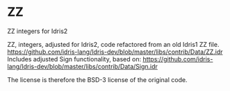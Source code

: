 # ZZ
ZZ integers for Idris2

ZZ, integers, adjusted for Idris2, code refactored from an old Idris1 ZZ file. https://github.com/idris-lang/Idris-dev/blob/master/libs/contrib/Data/ZZ.idr Includes adjusted Sign functionality, based on: https://github.com/idris-lang/Idris-dev/blob/master/libs/contrib/Data/Sign.idr

The license is therefore the BSD-3 license of the original code.
 
